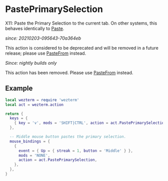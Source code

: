 # PastePrimarySelection

X11: Paste the Primary Selection to the current tab.
On other systems, this behaves identically to [Paste](Paste.md).

*since: 20210203-095643-70a364eb*

This action is considered to be deprecated and will be removed in
a future release; please use [PasteFrom](PasteFrom.md) instead.

*Since: nightly builds only*

This action has been removed. Please use [PasteFrom](PasteFrom.md) instead.

## Example

```lua
local wezterm = require 'wezterm'
local act = wezterm.action

return {
  keys = {
    { key = 'v', mods = 'SHIFT|CTRL', action = act.PastePrimarySelection },
  },

  -- Middle mouse button pastes the primary selection.
  mouse_bindings = {
    {
      event = { Up = { streak = 1, button = 'Middle' } },
      mods = 'NONE',
      action = act.PastePrimarySelection,
    },
  },
}
```

